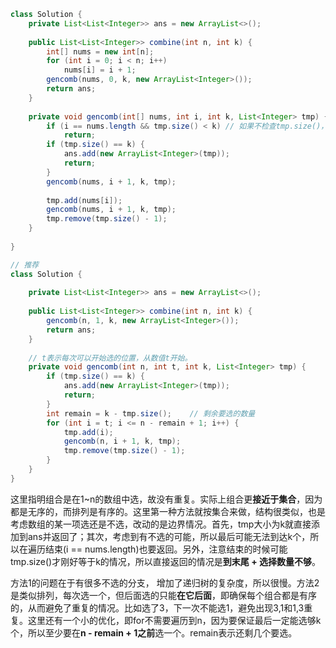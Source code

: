 ``` java
class Solution {
    private List<List<Integer>> ans = new ArrayList<>();
    
    public List<List<Integer>> combine(int n, int k) {
        int[] nums = new int[n];
        for (int i = 0; i < n; i++)
            nums[i] = i + 1;
        gencomb(nums, 0, k, new ArrayList<Integer>());
        return ans;
    }
    
    private void gencomb(int[] nums, int i, int k, List<Integer> tmp) {
        if (i == nums.length && tmp.size() < k)	// 如果不检查tmp.size()，则可能错过一些刚好够数的组合。
            return;
        if (tmp.size() == k) {
            ans.add(new ArrayList<Integer>(tmp));
            return;
        }
        gencomb(nums, i + 1, k, tmp);
        
        tmp.add(nums[i]);
        gencomb(nums, i + 1, k, tmp);
        tmp.remove(tmp.size() - 1);
    }
    
}

// 推荐
class Solution {
    
    private List<List<Integer>> ans = new ArrayList<>();
    
    public List<List<Integer>> combine(int n, int k) {
        gencomb(n, 1, k, new ArrayList<Integer>());
        return ans;
    }
    
    // t表示每次可以开始选的位置，从数值t开始。
    private void gencomb(int n, int t, int k, List<Integer> tmp) {
        if (tmp.size() == k) {
            ans.add(new ArrayList<Integer>(tmp));
            return;
        }
        int remain = k - tmp.size();	// 剩余要选的数量
        for (int i = t; i <= n - remain + 1; i++) {
            tmp.add(i);
            gencomb(n, i + 1, k, tmp);
            tmp.remove(tmp.size() - 1);
        }
    }
}
```

这里指明组合是在1~n的数组中选，故没有重复。实际上组合更**接近于集合**，因为都是无序的，而排列是有序的。这里第一种方法就按集合来做，结构很类似，也是考虑数组的某一项选还是不选，改动的是边界情况。首先，tmp大小为k就直接添加到ans并返回了；其次，考虑到有不选的可能，所以最后可能无法到达k个，所以在遍历结束(i == nums.length)也要返回。另外，注意结束的时候可能tmp.size()才刚好等于k的情况，所以直接返回的情况是**到末尾 + 选择数量不够**。

方法1的问题在于有很多不选的分支， 增加了递归树的复杂度，所以很慢。方法2是类似排列，每次选一个，但后面选的只能**在它后面**，即确保每个组合都是有序的，从而避免了重复的情况。比如选了3，下一次不能选1，避免出现3,1和1,3重复。这里还有一个小的优化，即for不需要遍历到n，因为要保证最后一定能选够k个，所以至少要在**n - remain + 1之前**选一个。remain表示还剩几个要选。